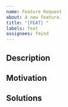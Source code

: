 ```yaml
---
name: Feature Request
about: A new feature.
title: "[FEAT] "
labels: feat
assignees: fmind
---
```


## Description

## Motivation

## Solutions
